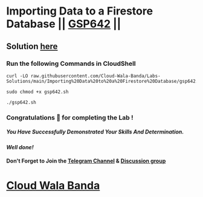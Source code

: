 # Importing Data to a Firestore Database || [GSP642](https://www.cloudskillsboost.google/focuses/8392?parent=catalog) ||

## Solution [here](https://youtu.be/lZ2ISeCnDKU)

### Run the following Commands in CloudShell

```
curl -LO raw.githubusercontent.com/Cloud-Wala-Banda/Labs-Solutions/main/Importing%20Data%20to%20a%20Firestore%20Database/gsp642.sh

sudo chmod +x gsp642.sh

./gsp642.sh
```

### Congratulations 🎉 for completing the Lab !

##### *You Have Successfully Demonstrated Your Skills And Determination.*

#### *Well done!*

#### Don't Forget to Join the [Telegram Channel](https://t.me/cloudwalabanda) & [Discussion group](https://t.me/cloudwalabandachats)

# [Cloud Wala Banda](https://www.youtube.com/@cloudwalabanda)
